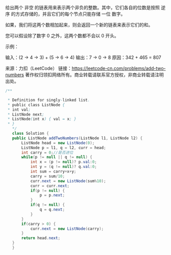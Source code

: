 给出两个 非空 的链表用来表示两个非负的整数。其中，它们各自的位数是按照 逆序 的方式存储的，并且它们的每个节点只能存储 一位 数字。

如果，我们将这两个数相加起来，则会返回一个新的链表来表示它们的和。

您可以假设除了数字 0 之外，这两个数都不会以 0 开头。

示例：

输入：(2 -> 4 -> 3) + (5 -> 6 -> 4)
输出：7 -> 0 -> 8
原因：342 + 465 = 807

来源：力扣（LeetCode）
链接：https://leetcode-cn.com/problems/add-two-numbers
著作权归领扣网络所有。商业转载请联系官方授权，非商业转载请注明出处。

```java
/**

 * Definition for singly-linked list.
 * public class ListNode {
 * int val;
 * ListNode next;
 * ListNode(int x) { val = x; }
 * }
   */
   class Solution {
   public ListNode addTwoNumbers(ListNode l1, ListNode l2) {
       ListNode head = new ListNode(0);
       ListNode p = l1, q = l2, curr = head;
       int carry = 0;//是否进位
       while(p != null || q != null) {
           int x = (p != null)? p.val:0;
           int y = (q != null)? q.val:0;
           int sum = carry+x+y;
           carry = sum/10;
           curr.next = new ListNode(sum%10);
           curr = curr.next;
           if(p != null) {
               p = p.next;
           }
           if(q != null) {
               q = q.next;
           }
       }
       if(carry > 0) {
           curr.next = new ListNode(carry);
       }
       return head.next;
   }
   }
```

